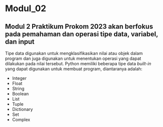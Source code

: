 # Modul_02
Modul 2 Praktikum Prokom 2023 akan berfokus pada pemahaman dan operasi tipe data, variabel, dan input
---
Tipe data digunakan untuk mengklasifikasikan nilai atau objek dalam program dan juga digunakan untuk menentukan operasi yang dapat dilakukan pada nilai tersebut. Python memiliki beberapa tipe data *built-in* yang dapat digunakan untuk membuat program, diantaranya adalah:

  * Integer
  * Float
  * String
  * Boolean
  * List
  * Tuple
  * Dictionary
  * Set
  * Complex

  